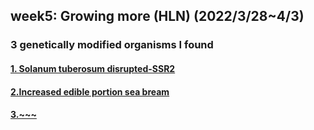 ## week5: Growing more (HLN) (2022/3/28~4/3)
### 3 genetically modified organisms I found

####  [1. Solanum tuberosum disrupted-SSR2](1/1.md)

####  [2.Increased edible portion sea bream](2/2.md)

####  [3.~~~](3/3.md)
